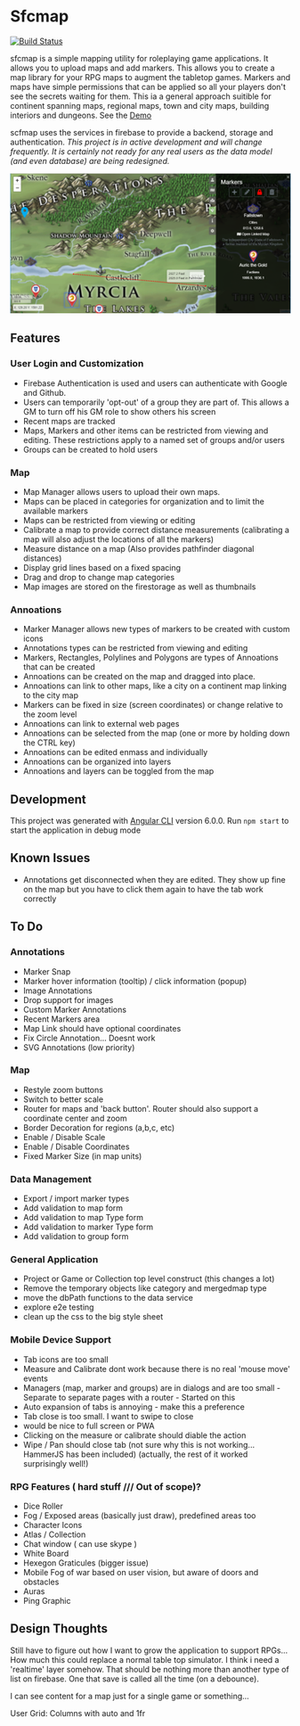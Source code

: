 # Sfcmap

[![Build Status](https://travis-ci.com/WTIGER001/sfcmap.svg?branch=master)](https://travis-ci.com/WTIGER001/sfcmap)

sfcmap is a simple mapping utility for roleplaying game applications. It allows you to upload maps and add markers. This allows you to create a map library for your RPG maps to augment the tabletop games. Markers and maps have simple permissions that can be applied so all your players don't see the secrets waiting for them. This ia a general approach suitible for continent spanning maps, regional maps, town and city maps, building interiors and dungeons. See the [Demo](https://sfcmap.firebaseapp.com/)

scfmap uses the services in firebase to provide a backend, storage and authentication. *This project is in active development and will change frequently. It is certainly not ready for any real users as the data model (and even database) are being redesigned.*

![Screen shot](https://github.com/WTIGER001/sfcmap/blob/master/screenshot.png "Screenshot")

## Features

### User Login and Customization
- Firebase Authentication is used and users can authenticate with Google and Github.
- Users can temporarily 'opt-out' of a group they are part of. This allows a GM to turn off his GM role to show others his screen
- Recent maps are tracked
- Maps, Markers and other items can be restricted from viewing and editing. These restrictions apply to a named set of groups and/or users
- Groups can be created to hold users

### Map
- Map Manager allows users to upload their own maps.
- Maps can be placed in categories for organization and to limit the available markers
- Maps can be restricted from viewing or editing
- Calibrate a map to provide correct distance measurements (calibrating a map will also adjust the locations of all the markers)
- Measure distance on a map (Also provides pathfinder diagonal distances)
- Display grid lines based on a fixed spacing
- Drag and drop to change map categories
- Map images are stored on the firestorage as well as thumbnails

### Annoations
- Marker Manager allows new types of markers to be created with custom icons
- Annotations types can be restricted from viewing and editing
- Markers, Rectangles, Polylines and Polygons are types of Annoations that can be created
- Annoations can be created on the map and dragged into place. 
- Annoations can link to other maps, like a city on a continent map linking to the city map
- Markers can be fixed in size (screen coordinates) or change relative to the zoom level
- Annoations can link to external web pages
- Annoations can be selected from the map (one or more by holding down the CTRL key)
- Annoations can be edited enmass and individually
- Annoations can be organized into layers
- Annoations and layers can be toggled from the map

## Development
This project was generated with [Angular CLI](https://github.com/angular/angular-cli) version 6.0.0. Run `npm start` to start the application in debug mode

## Known Issues
- Annotations get disconnected when they are edited. They show up fine on the map but you have to click them again to have the tab work correctly

## To Do

### Annotations
- Marker Snap
- Marker hover information (tooltip) / click information (popup)
- Image Annotations
- Drop support for images
- Custom Marker Annotations
- Recent Markers area
- Map Link should have optional coordinates
- Fix Circle Annotation... Doesnt work
- SVG Annotations (low priority)

### Map 
- Restyle zoom buttons
- Switch to better scale
- Router for maps and 'back button'. Router should also support a coordinate center and zoom
- Border Decoration for regions (a,b,c, etc)
- Enable / Disable Scale
- Enable / Disable Coordinates
- Fixed Marker Size (in map units)

### Data Management
- Export / import marker types 
- Add validation to map form
- Add validation to map Type form
- Add validation to marker Type form
- Add validation to group form

### General Application
- Project or Game or Collection top level construct (this changes a lot)
- Remove the temporary objects like category and mergedmap type
- move the dbPath functions to the data service
- explore e2e testing
- clean up the css to the big style sheet

### Mobile Device Support 
- Tab icons are too small
- Measure and Calibrate dont work because there is no real 'mouse move' events
- Managers (map, marker and groups) are in dialogs and are too small - Separate to separate pages with a router - Started on this
- Auto expansion of tabs is annoying - make this a preference
- Tab close is too small. I want to swipe to close
- would be nice to full screen or PWA
- Clicking on the measure or calibrate should diable the action
- Wipe / Pan should close tab (not sure why this is not working... HammerJS has been included)
(actually, the rest of it worked surprisingly well!)

### RPG Features ( hard stuff /// Out of scope)?
- Dice Roller
- Fog / Exposed areas (basically just draw), predefined areas too
- Character Icons
- Atlas / Collection
- Chat window ( can use skype )
- White Board
- Hexegon Graticules (bigger issue)
- Mobile Fog of war based on user vision, but aware of doors and obstacles
- Auras
- Ping Graphic

## Design Thoughts
Still have to figure out how I want to grow the application to support RPGs... How much this could replace
a normal table top simulator. I think i need a 'realtime' layer somehow. That should be nothing more than
another type of list on firebase. One that save is called all the time (on a debounce).
 
I can see content for a map just for a single game or something...


User Grid: Columns with auto and 1fr